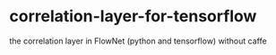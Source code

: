 # correlation-layer-for-tensorflow
the correlation layer in FlowNet (python and tensorflow) without caffe
